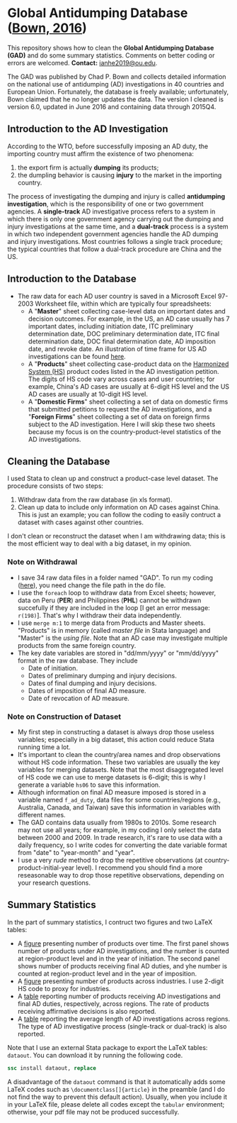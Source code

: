 # Global Antidumping Database ([Bown, 2016](https://www.chadpbown.com/global-antidumping-database/))
This repository shows how to clean the **Global Antidumping Database (GAD)** and do some summary statistics. Comments on better coding or errors are welcomed. **Contact:** [ianhe2019@ou.edu](mailto:ianhe2019@ou.edu?subject=[GitHub]%20GAD).

The GAD was published by Chad P. Bown and collects detailed information on the national use of antidumping (AD) investigations in 40 countries and European Union. Fortunately, the database is freely available; unfortunately, Bown claimed that he no longer updates the data. The version I cleaned is version 6.0, updated in June 2016 and containing data through 2015Q4.


## Introduction to the AD Investigation
According to the WTO, before successfully imposing an AD duty, the importing country must affirm the existence of two phenomena:
  1. the export firm is actually **dumping** its products;
  2. the dumpling behavior is causing **injury** to the market in the importing country.

The process of investigating the dumping and injury is called **antidumping investigation**, which is the responsibility of one or two government agencies. A **single-track** AD investigative process refers to a system in which there is only one government agency carrying out the dumping and injury investigations at the same time, and a **dual-track** process is a system in which two independent government agencies handle the AD dumping and injury investigations. Most countries follows a single track procedure; the typical countries that follow a dual-track procedure are China and the US.


## Introduction to the Database
* The raw data for each AD user country is saved in a Microsoft Excel 97-2003 Worksheet file, within which are typically four spreadsheets:
  * A "**Master**" sheet collecting case-level data on important dates and decision outcomes. For example, in the US, an AD case usually has 7 important dates, including initiation date, ITC preliminary determination date, DOC preliminary determination date, ITC final determination date, DOC final determination date, AD imposition date, and revoke date. An illustration of time frame for US AD investigations can be found [here](https://www.trade.gov/statutory-time-frame-adcvd-investigations).
  * A "**Products**" sheet collecting case-product data on the [Harmonized System (HS)](https://en.wikipedia.org/wiki/Harmonized_System) product codes listed in the AD investigation petition. The digits of HS code vary across cases and user countries; for example, China's AD cases are usually at 6-digit HS level and the US AD cases are usually at 10-digit HS level.
  * A "**Domestic Firms**" sheet collecting a set of data on domestic firms that submitted petitions to request the AD investigations, and a "**Foreign Firms**" sheet collecting a set of data on foreign firms subject to the AD investigation. Here I will skip these two sheets because my focus is on the country-product-level statistics of the AD investigations.


## Cleaning the Database
I used Stata to clean up and construct a product-case level dataset. The procedure consists of two steps:
  1. Withdraw data from the raw database (in xls format).
  1. Clean up data to include only information on AD cases against China. This is just an example; you can follow the coding to easily contruct a dataset with cases against other countries.

I don't clean or reconstruct the dataset when I am withdrawing data; this is the most efficient way to deal with a big dataset, in my opinion.


### Note on Withdrawal
* I save 34 raw data files in a folder named "GAD". To run my coding ([here](./Step1_Withdraw_Data.do)), you need change the file path in the do file.
* I use the `foreach` loop to withdraw data from Excel sheets; however, data on Peru (**PER**) and Philippines (**PHL**) cannot be withdrawn succefully if they are included in the loop [I get an error message: `r(198)`]. That's why I withdraw their data independently.
* I use `merge m:1` to merge data from Products and Master sheets. "Products" is in memory (called *master file* in Stata language) and "Master" is the *using file*. Note that an AD case may investigate multiple products from the same foreign country.
* The key date variables are stored in "dd/mm/yyyy" or "mm/dd/yyyy" format in the raw database. They include
  * Date of initiation.
  * Dates of preliminary dumping and injury decisions. 
  * Dates of final dumping and injury decisions.
  * Dates of imposition of final AD measure.
  * Date of revocation of AD measure.

### Note on Construction of Dataset
* My first step in constructing a dataset is always drop those useless variables; especially in a big dataset, this action could reduce Stata running time a lot.
* It's important to clean the country/area names and drop observations without HS code information. These two variables are usually the key variables for merging datasets. Note that the most disaggregated level of HS code we can use to merge datasets is 6-digit; this is why I generate a variable `hs06` to save this information.
* Although information on final AD measure imposed is stored in a variable named `f_ad_duty`, data files for some countries/regions (e.g., Australia, Canada, and Taiwan) save this information in variables with different names.
* The GAD contains data usually from 1980s to 2010s. Some research may not use all years; for example, in my coding I only select the data between 2000 and 2009. In trade research, it's rare to use data with a daily frequency, so I write codes for converting the date variable format from "date" to "year-month" and "year".
* I use a very *rude* method to drop the repetitive observations (at country-product-initial-year level). I recommend you should find a more reseasonable way to drop those repetitive observations, depending on your research questions.

## Summary Statistics
In the part of summary statistics, I contruct two figures and two LaTeX tables:
  * A [figure](./Figures/Number_of_Products_over_Time.pdf) presenting number of products over time. The first panel shows number of products under AD investigations, and the number is counted at region-product level and in the year of initiation. The second panel shows number of products receiving final AD duties, and yhe number is counted at region-product level and in the year of imposition.
  * A [figure](./Figures/Number_of_Products_across_Industries.pdf) presenting number of products across industries. I use 2-digit HS code to proxy for industries.
  * A [table](./Tables/Table_GAD.tex) reporting number of products receiving AD investigations and final AD duties, respectively, across regions. The rate of products receiving affirmative decisions is also reported.
  * A [table](./Tables/Table_duration.tex) reporting the average length of AD investigations across regions. The type of AD investigative process (single-track or dual-track) is also reported.

Note that I use an external Stata package to export the LaTeX tables: `dataout`. You can download it by running the following code.
```stata
ssc install dataout, replace
```
A disadvantage of the `dataout` command is that it automatically adds some LaTeX codes such as `\documentclass[]{article}` in the preamble (and I do not find the way to prevent this default action). Usually, when you include it in your LaTeX file, please delete all codes except the `tabular` environment; otherwise, your pdf file may not be produced successfully.
